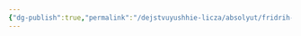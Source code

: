 ```yaml
---
{"dg-publish":true,"permalink":"/dejstvuyushhie-licza/absolyut/fridrih-berliart/","dgPassFrontmatter":true}
---
```


